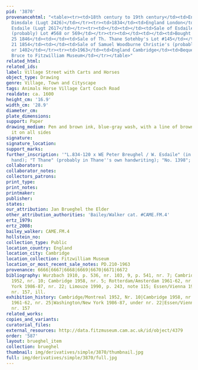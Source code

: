 ```yaml
---
pid: '3870'
provenancehtml: "<table><tr><td>18th century to 19th century</td><td>England London</td><td>Thomas
  Dimsdale (Lugt 2426)</td></tr><tr><td>1834</td><td>England London</td><td>William
  Esdaile (Lugt 2617</td></tr><tr><td></td><td></td><td>Sale of Esdaile Christie's
  (probably) Lot #568 or 569</td></tr><tr><td></td><td></td><td>Bought by Heath</td></tr><tr><td>May
  25 1846</td><td></td><td>Sale of Th. Thane Sotehby's Lot #145</td></tr><tr><td>Jun
  21 1854</td><td></td><td>Sale of Samuel Woodburne Christie's (probably) Lot #1166
  or 1402</td></tr><tr><td>1963</td><td>England Cambridge</td><td>Bequeathed by Sir
  Bruce to Fitzwilliam Museum</td></tr></table>"
related_html:
related_ids:
label: Village Street with Carts and Horses
object_type: Drawing
genre: Village, Town and Cityscape
tags: Animals Horse Village Cart Coach Road
realdate: ca. 1600
height_cm: '16.9'
width_cm: '28.9'
diameter_cm:
plate_dimensions:
support: Paper
drawing_medium: Pen and brown ink, blue-gray wash, with a line of brown wash bordering
  it on all sides
signature:
signature_location:
support_marks:
further_inscription: '"L.834-120 x WE Peter Breughel / W. Esdaile" (in Esdaile''s
  hand); "T Thane" (probably in Thane''s own handwriting); "No. 1398"; "no. 9"'
collaborators:
collaborator_notes:
collectors_patrons:
print_type:
print_notes:
printmaker:
publisher:
states:
our_attribution: Jan Brueghel the Elder
other_attribution_authorities: 'Bailey/Walker cat. #CAME.FM.4'
ertz_1979:
ertz_2008:
bailey_walker: CAME.FM.4
hollstein_no:
collection_type: Public
location_country: England
location_city: Cambridge
location_collection: Fitzwilliam Museum
location_or_most_recent_sale_notes: PD.210-1963
provenance: 6666|6667|6668|6669|6670|6671|6672
bibliography: Wurzbach 1910, p. 536, nr. 103, 9, p. 541, nr. 7; Cambridge/Montreal
  1952, nr. 10; Cambridge 1958, nr. 5; Rotterdam/Amsterdam 1961-62, nr. 25; Washington/New
  York 1986-87, nr. 22; Limouze 1990, p. 243, note 115; Essen/Vienna 1997-98, p. 448-9,
  nr. 157, ill.
exhibition_history: Cambridge/Montreal 1952, Nr. 10|Cambridge 1958, nr. 5|Rotterdam/Amsterdam
  1961-62, nr. 25|Washington/New York 1986-87, under nr. 22|Essen/Vienna 1997-98,
  nr. 157
related_works:
copies_and_variants:
curatorial_files:
external_resources: http://data.fitzmuseum.cam.ac.uk/id/object/4379
order: '587'
layout: brueghel_item
collection: brueghel
thumbnail: img/derivatives/simple/3870/thumbnail.jpg
full: img/derivatives/simple/3870/full.jpg
---
```

